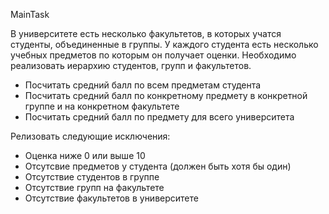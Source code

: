 MainTask

В университете есть несколько факультетов, в которых учатся студенты, объединенные в группы. У каждого студента есть несколько учебных предметов по которым он получает оценки. Необходимо реализовать иерархию студентов, групп и факультетов.


- Посчитать средний балл по всем предметам студента
- Посчитать средний балл по конкретному предмету в конкретной группе и на конкретном факультете
- Посчитать средний балл по предмету для всего университета


Релизовать следующие исключения:

- Оценка ниже 0 или выше 10
- Отсутсвие предметов у студента (должен быть хотя бы один)
- Отсутствие студентов в группе
- Отсутствие групп на факультете
- Отсутствие факультетов в университете